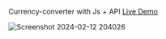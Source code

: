 Currency-converter with Js + API  [Live Demo](https://davit2605.github.io/Currency-converter/)

![Screenshot 2024-02-12 204026](https://github.com/Davit2605/Currency-converter/assets/125227660/325835d8-9135-4cc5-a39a-ed9faec7d6fe)

 
